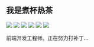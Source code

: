 ## 我是煮杯热茶

<p align='left'>
  <img src="https://img.shields.io/badge/JavaScript-f6da1c?style=flat&logo=javascript&logoColor=fff" />
  <img src="https://img.shields.io/badge/TypeScript-2b6dbf?style=flat&logo=typescript&logoColor=fff" />
  <img src="https://img.shields.io/badge/Vue-46b882?style=flat&logo=vuedotjs&logoColor=fff" />
  <img src="https://img.shields.io/badge/React-165DFF?style=flat&logo=react&logoColor=fff" />
  <img src="https://img.shields.io/badge/Node.js-00B42A?style=flat&logo=nodedotjs&logoColor=fff" />
  <img src="https://img.shields.io/badge/python-3776AB?style=flat&logo=python&logoColor=%23fff" />
</p>

前端开发工程师。正在努力打补丁...

<!---
[![huitoutunao's github stats](https://github-readme-stats.vercel.app/api?username=huitoutunao&&hide=prs&show_icons=true&theme=gruvbox)](https://github.com/anuraghazra/github-readme-stats)
--->

<!---
Hi, I’m huitoutunao 👋 

I’m a frontend developer. 

- 👀 I’m interested in ...
- 🌱 I’m currently learning ...
- 💞️ I’m looking to collaborate on ...
- 📫 How to reach me ...

huitoutunao/huitoutunao is a ✨ special ✨ repository because its `README.md` (this file) appears on your GitHub profile.
You can click the Preview link to take a look at your changes.
--->
